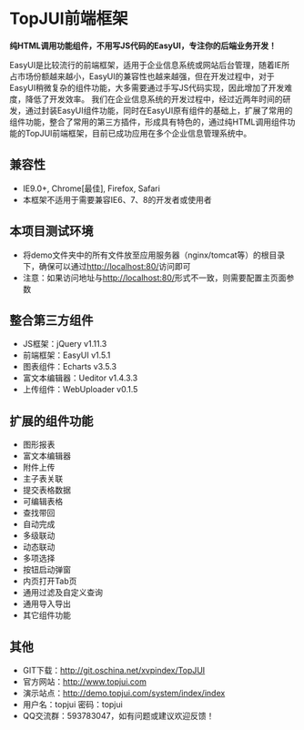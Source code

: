 # TopJUI前端框架 #

**纯HTML调用功能组件，不用写JS代码的EasyUI，专注你的后端业务开发！**

EasyUI是比较流行的前端框架，适用于企业信息系统或网站后台管理，随着IE所占市场份额越来越小，EasyUI的兼容性也越来越强，但在开发过程中，对于EasyUI稍微复杂的组件功能，大多需要通过手写JS代码实现，因此增加了开发难度，降低了开发效率。
我们在企业信息系统的开发过程中，经过近两年时间的研发，通过封装EasyUI组件功能，同时在EasyUI原有组件的基础上，扩展了常用的组件功能，整合了常用的第三方插件，形成具有特色的，通过纯HTML调用组件功能的TopJUI前端框架，目前已成功应用在多个企业信息管理系统中。

## 兼容性 ##

- IE9.0+, Chrome[最佳], Firefox, Safari
- 本框架不适用于需要兼容IE6、7、8的开发者或使用者

## 本项目测试环境 ##

- 将demo文件夹中的所有文件放至应用服务器（nginx/tomcat等）的根目录下，确保可以通过[http://localhost:80/](http://localhost:80/)访问即可
- 注意：如果访问地址与[http://localhost:80/](http://localhost:80/)形式不一致，则需要配置主页面参数

## 整合第三方组件 ##

- JS框架：jQuery v1.11.3
- 前端框架：EasyUI v1.5.1
- 图表组件：Echarts v3.5.3
- 富文本编辑器：Ueditor v1.4.3.3
- 上传组件：WebUploader v0.1.5

## 扩展的组件功能 ##

- 图形报表
- 富文本编辑器
- 附件上传
- 主子表关联
- 提交表格数据
- 可编辑表格
- 查找带回
- 自动完成
- 多级联动
- 动态联动
- 多项选择
- 按钮启动弹窗
- 内页打开Tab页
- 通用过滤及自定义查询
- 通用导入导出
- 其它组件功能

## 其他 ##

- GIT下载：http://git.oschina.net/xvpindex/TopJUI
- 官方网站：http://www.topjui.com
- 演示站点：http://demo.topjui.com/system/index/index
- 用户名：topjui  密码：topjui
- QQ交流群：593783047，如有问题或建议欢迎反馈！